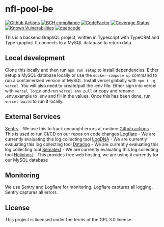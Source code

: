 # nfl-pool-be

[![Github Actions](https://github.com/bduff9/nfl-pool-be/workflows/Tests%20CI/badge.svg)](https://github.com/bduff9/nfl-pool-be/actions/workflows/tests.yml)
[![BCH compliance](https://bettercodehub.com/edge/badge/bduff9/nfl-pool-be?branch=main)](https://bettercodehub.com/)
[![CodeFactor](https://www.codefactor.io/repository/github/bduff9/nfl-pool-be/badge)](https://www.codefactor.io/repository/github/bduff9/nfl-pool-be)
[![Coverage Status](https://coveralls.io/repos/github/bduff9/nfl-pool-be/badge.svg?branch=main)](https://coveralls.io/github/bduff9/nfl-pool-be?branch=main)
[![Known Vulnerabilities](https://snyk.io/test/github/bduff9/nfl-pool-be/badge.svg)](https://snyk.io/test/github/bduff9/nfl-pool-be)
[![deepcode](https://www.deepcode.ai/api/gh/badge?key=eyJhbGciOiJIUzI1NiIsInR5cCI6IkpXVCJ9.eyJwbGF0Zm9ybTEiOiJnaCIsIm93bmVyMSI6ImJkdWZmOSIsInJlcG8xIjoibmZsLXBvb2wtYmUiLCJpbmNsdWRlTGludCI6ZmFsc2UsImF1dGhvcklkIjoyNjUxMiwiaWF0IjoxNjE0Mzk2MDExfQ.EnZ-xms15PzAFx5sNtf0izQgE4Bh9whXyf-5-z7JV2I)](https://www.deepcode.ai/app/gh/bduff9/nfl-pool-be/_/dashboard?utm_content=gh%2Fbduff9%2Fnfl-pool-be)

This is a backend GraphQL project, written in Typescript with TypeORM and Type-graphql. It connects to a MySQL database to return data.

## Local development

Clone this locally and then run `npm run setup` to install dependencies. Either setup a MySQL database locally or use the `docker-compose up` command to run a containerized version of MySQL. Install vercel globally with `npm i -g vercel`. You will also need to create/pull the .env file. Either sign into vercel with `vercel login` and run `vercel env pull` or copy and rename .env.example to .env and fill in the values. Once this has been done, run `vercel build` to run it locally.

## External Services

[Sentry](https://sentry.io/organizations/aswnn/projects/) - We use this to track uncaught errors at runtime
[Github actions](https://github.com/bduff9/nfl-pool-be/actions) - This is used to run CI/CD on our repos on code changes
[Logflare](https://logflare.app/dashboard) - We are currently evaluating this log collecting tool
[LogDNA](https://app.logdna.com/a59a28eafd/logs/view) - We are currently evaluating this log collecting tool
[Datadog](https://app.datadoghq.com/help/quick_start) - We are currently evaluating this log collecting tool
[Sematext](https://apps.sematext.com/ui/integrations/apps) - We are currently evaluating this log collecting tool
[Heliohost](https://www.heliohost.org/login/) - This provides free web hosting, we are using it currently for our MySQL database

## Monitoring

We use Sentry and Logflare for monitoring. Logflare captures all logging. Sentry captures all errors.

## License

This project is licensed under the terms of the GPL 3.0 license.
